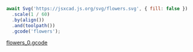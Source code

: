 ```JavaScript
await Svg('https://jsxcad.js.org/svg/flowers.svg', { fill: false })
  .scale(1 / 60)
  .by(align())
  .and(toolpath())
  .gcode('flowers');
```

[flowers_0.gcode](flowers.flowers_0.gcode)
